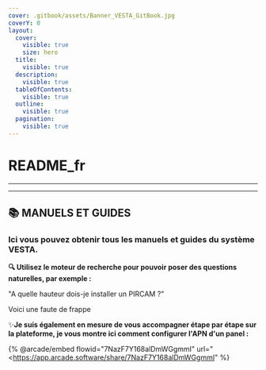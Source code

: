 ```yaml
---
cover: .gitbook/assets/Banner_VESTA_GitBook.jpg
coverY: 0
layout:
  cover:
    visible: true
    size: hero
  title:
    visible: true
  description:
    visible: true
  tableOfContents:
    visible: true
  outline:
    visible: true
  pagination:
    visible: true
---
```


# README\_fr

***

***

## 📚 MANUELS ET GUIDES

### Ici vous pouvez obtenir tous les manuels et guides du système VESTA.

**🔍 Utilisez le moteur de recherche pour pouvoir poser des questions naturelles, par exemple :**

"A quelle hauteur dois-je installer un PIRCAM ?"

Voici une faute de frappe

✨**Je suis également en mesure de vous accompagner étape par étape sur la plateforme, je vous montre ici comment configurer l'APN d'un panel :**

{% @arcade/embed flowid="7NazF7Y168alDmWGgmmI" url="<https://app.arcade.software/share/7NazF7Y168alDmWGgmmI" %}
